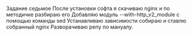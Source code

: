 Задание седьмое
После установки софта я скачиваю nginx и по методичке разбираю его
Добавляю модуль --with-http_v2_module c помощью команды sed 
Устанавливаю зависимости собираю и ставлю собранный nginx 
Разворачиваю репу по мануалу. 
